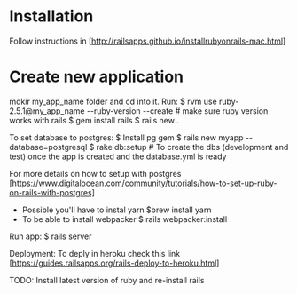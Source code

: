 # Installation
Follow instructions in [http://railsapps.github.io/installrubyonrails-mac.html]

# Create new application
mdkir my_app_name folder and cd into it. Run:
$ rvm use ruby-2.5.1@my_app_name --ruby-version --create # make sure ruby version works with rails
$ gem install rails
$ rails new .

To set database to postgres:
$ Install pg gem
$ rails new myapp --database=postgresql
$ rake db:setup # To create the dbs (development and test) once the app is created and the database.yml is ready

For more details on how to setup with postgres [https://www.digitalocean.com/community/tutorials/how-to-set-up-ruby-on-rails-with-postgres]

- Possible you'll have to instal yarn
    $brew install yarn
- To be able to install webpacker
    $ rails webpacker:install

Run app:
$ rails server

Deployment:
To deply in heroku check this link [https://guides.railsapps.org/rails-deploy-to-heroku.html]

TODO:
Install latest version of ruby and re-install rails
